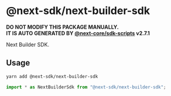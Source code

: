 # @next-sdk/next-builder-sdk

**DO NOT MODIFY THIS PACKAGE MANUALLY.**  
**IT IS AUTO GENERATED BY [@next-core/sdk-scripts] v2.7.1**

Next Builder SDK.

## Usage

```bash
yarn add @next-sdk/next-builder-sdk
```

```ts
import * as NextBuilderSdk from "@next-sdk/next-builder-sdk";
```

[@next-core/sdk-scripts]: https://github.com/easyops-cn/next-core/tree/master/packages/sdk-scripts
